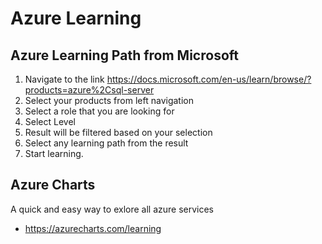 
# Azure Learning

## Azure Learning Path from Microsoft
1. Navigate to the link https://docs.microsoft.com/en-us/learn/browse/?products=azure%2Csql-server
2. Select your products from left navigation
3. Select a role that you are looking for
4. Select Level
5. Result will be filtered based on your selection
6. Select any learning path from the result
7. Start learning.

## Azure Charts
A quick and easy way to exlore all azure services
- https://azurecharts.com/learning
